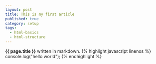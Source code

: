 ```yaml
---
layout: post
title: This is my first article
published: true
category: setup
tags: 
  - html-basics
  - html-structure
---
```


**{{ page.title }}** written in markdown.
{% highlight javascript linenos %}
console.log("hello world");
{% endhighlight %}
